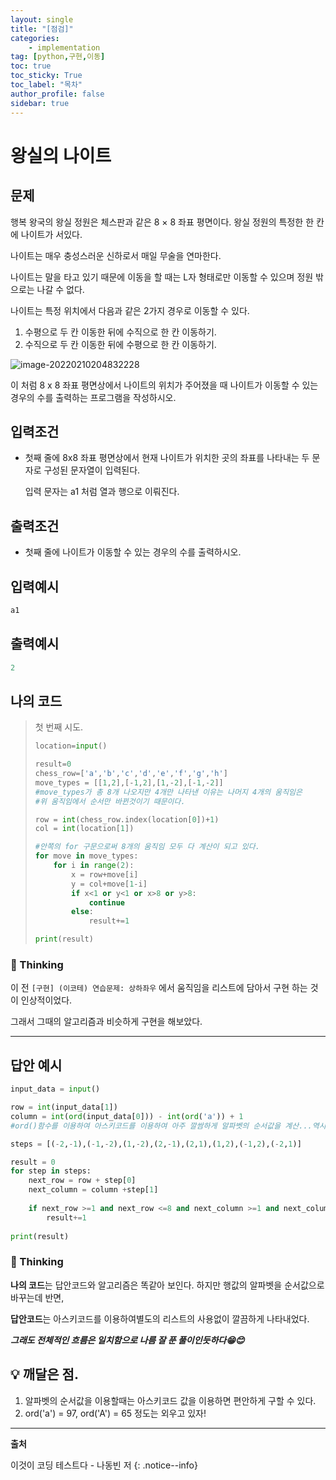 ```yaml
---
layout: single
title: "[점검]"
categories: 
    - implementation
tag: [python,구현,이동]
toc: true
toc_sticky: True
toc_label: "목차"
author_profile: false
sidebar: true
---
```


# 왕실의 나이트

## 문제

행복 왕국의 왕실 정원은 체스판과 같은 8 × 8 좌표 평면이다. 왕실 정원의 특정한 한 칸에 나이트가 서있다.

나이트는 매우 충성스러운 신하로서 매일 무술을 연마한다.

나이트는 말을 타고 있기 때문에 이동을 할 때는 L자 형태로만 이동할 수 있으며 정원 밖으로는 나갈 수 없다.

나이트는 특정 위치에서 다음과 같은 2가지 경우로 이동할 수 있다.

1. 수평으로 두 칸 이동한 뒤에 수직으로 한 칸 이동하기.
2. 수직으로 두 칸 이동한 뒤에 수평으로 한 칸 이동하기.

![image-20220210204832228]({{geunskoo.github.io}}/images/2022-02-10-chess-travel/image-20220210204832228.png)

이 처럼 8  x  8 좌표 평면상에서 나이트의 위치가 주어졌을 때 나이트가 이동할 수 있는 경우의 수를 출력하는 프로그램을 작성하시오.

## 입력조건

* 첫째 줄에 8x8 좌표 평면상에서 현재 나이트가 위치한 곳의 좌표를 나타내는 두 문자로 구성된 문자열이 입력된다. 

  입력 문자는 a1 처럼 열과 행으로 이뤄진다.

## 출력조건

* 첫째 줄에 나이트가 이동할 수 있는 경우의 수를 출력하시오.



## 입력예시

```python
a1
```

## 출력예시

```python
2
```



## 나의 코드

> 첫 번째 시도.
>
> ```python
> location=input()
> 
> result=0
> chess_row=['a','b','c','d','e','f','g','h']
> move_types = [[1,2],[-1,2],[1,-2],[-1,-2]]
> #move_types가 총 8개 나오지만 4개만 나타낸 이유는 나머지 4개의 움직임은
> #위 움직임에서 순서만 바뀐것이기 때문이다. 
> 
> row = int(chess_row.index(location[0])+1)
> col = int(location[1])
> 
> #안쪽의 for 구문으로써 8개의 움직임 모두 다 계산이 되고 있다.
> for move in move_types:
>     for i in range(2): 
>         x = row+move[i]
>         y = col+move[1-i]
>         if x<1 or y<1 or x>8 or y>8:
>             continue
>         else:
>             result+=1
> 
> print(result)
> ```

### 🌝 Thinking

이 전 `[구현] (이코테) 연습문제: 상하좌우` 에서 움직임을 리스트에 담아서 구현 하는 것이 인상적이었다.

그래서 그때의 알고리즘과 비슷하게 구현을 해보았다.

---

## 답안 예시

```python
input_data = input()

row = int(input_data[1])
column = int(ord(input_data[0])) - int(ord('a')) + 1 
#ord()함수를 이용하여 아스키코드를 이용하여 아주 깔쌈하게 알파벳의 순서값을 계산...역시 대단하군

steps = [(-2,-1),(-1,-2),(1,-2),(2,-1),(2,1),(1,2),(-1,2),(-2,1)]

result = 0
for step in steps:
    next_row = row + step[0]
    next_column = column +step[1]
    
    if next_row >=1 and next_row <=8 and next_column >=1 and next_column<=8:
        result+=1
        
print(result)
```

### 🌝 Thinking

**나의 코드**는 답안코드와 알고리즘은 똑같아 보인다. 하지만 행값의 알파벳을 순서값으로 바꾸는데 반면,

**답안코드**는 아스키코드를 이용하여별도의 리스트의 사용없이 깔끔하게 나타내었다. 



***그래도 전체적인 흐름은 일치함으로 나름 잘 푼 풀이인듯하다😁😊***



## 💡 깨달은 점.

1. 알파벳의 순서값을 이용할때는 아스키코드 값을 이용하면 편안하게 구할 수 있다. 
1.  ord('a') = 97, ord('A') = 65 정도는 외우고 있자!


---
**출처**

이것이 코딩 테스트다 - 나동빈 저
{: .notice--info} 
